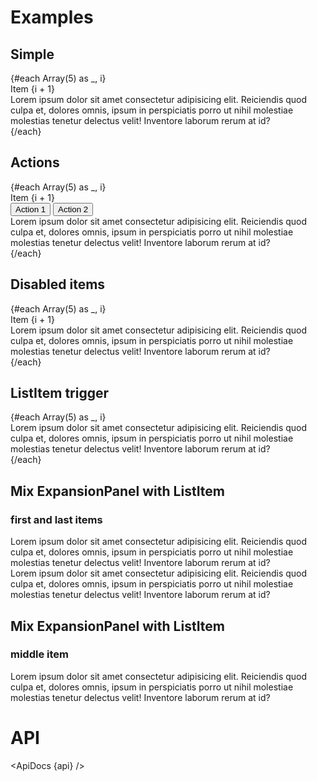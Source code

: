 <script>
  import { mdiAccount } from '@mdi/js';

  import api from '$lib/components/ExpansionPanel.svelte?raw&sveld';
  import ApiDocs from '$lib/components/ApiDocs.svelte';

  import Button from '$lib/components/Button.svelte';
  import ExpansionPanel from '$lib/components/ExpansionPanel.svelte';
  import ListItem from '$lib/components/ListItem.svelte';
  import Preview from '$lib/components/Preview.svelte';
</script>

# Examples

## Simple

<Preview>
  {#each Array(5) as _, i}
    <ExpansionPanel>
      <div slot="trigger" class="flex-1 p-3">Item {i + 1}</div>
      <div>
        Lorem ipsum dolor sit amet consectetur adipisicing elit. Reiciendis quod culpa et, dolores
        omnis, ipsum in perspiciatis porro ut nihil molestiae molestias tenetur delectus velit!
        Inventore laborum rerum at id?
      </div>
    </ExpansionPanel>
  {/each}
</Preview>

## Actions

<Preview>
  {#each Array(5) as _, i}
    <ExpansionPanel>
      <div slot="trigger" class="flex-1 p-3">Item {i + 1}</div>
      <div slot="actions" class="p-2">
        <Button>Action 1</Button>
        <Button>Action 2</Button>
      </div>
      <div>
        Lorem ipsum dolor sit amet consectetur adipisicing elit. Reiciendis quod culpa et, dolores
        omnis, ipsum in perspiciatis porro ut nihil molestiae molestias tenetur delectus velit!
        Inventore laborum rerum at id?
      </div>
    </ExpansionPanel>
  {/each}
</Preview>

## Disabled items

<Preview>
  {#each Array(5) as _, i}
    <ExpansionPanel disabled={i % 2}>
      <div slot="trigger" class="flex-1 p-3">Item {i + 1}</div>
      <div>
        Lorem ipsum dolor sit amet consectetur adipisicing elit. Reiciendis quod culpa et, dolores
        omnis, ipsum in perspiciatis porro ut nihil molestiae molestias tenetur delectus velit!
        Inventore laborum rerum at id?
      </div>
    </ExpansionPanel>
  {/each}
</Preview>

## ListItem trigger

<Preview>
  {#each Array(5) as _, i}
    <ExpansionPanel>
      <ListItem
        slot="trigger"
        title="Item {i + 1}"
        subheading="List Item"
        icon={mdiAccount}
        avatar={{ class: 'bg-gray-400 text-white/90' }}
        class="flex-1"
        noShadow
      />
      <div>
        Lorem ipsum dolor sit amet consectetur adipisicing elit. Reiciendis quod culpa et, dolores
        omnis, ipsum in perspiciatis porro ut nihil molestiae molestias tenetur delectus velit!
        Inventore laborum rerum at id?
      </div>
    </ExpansionPanel>
  {/each}
</Preview>

## Mix ExpansionPanel with ListItem

### first and last items

<Preview>
  <ExpansionPanel>
    <ListItem
      slot="trigger"
      title="Item 1"
      subheading="Expansion Panel"
      icon={mdiAccount}
      avatar={{ class: 'bg-gray-400 text-white/90' }}
      class="flex-1"
      noShadow
    />
    <div>
      Lorem ipsum dolor sit amet consectetur adipisicing elit. Reiciendis quod culpa et, dolores
      omnis, ipsum in perspiciatis porro ut nihil molestiae molestias tenetur delectus velit!
      Inventore laborum rerum at id?
    </div>
  </ExpansionPanel>
  <ListItem
    title="Item 2"
    subheading="List Item"
    icon={mdiAccount}
    avatar={{ class: 'bg-gray-400 text-white/90' }}
  />
  <ExpansionPanel>
    <ListItem
      slot="trigger"
      title="Item 3"
      subheading="Expansion Panel"
      icon={mdiAccount}
      avatar={{ class: 'bg-gray-400 text-white/90' }}
      class="flex-1"
      noShadow
    />
    <div>
      Lorem ipsum dolor sit amet consectetur adipisicing elit. Reiciendis quod culpa et, dolores
      omnis, ipsum in perspiciatis porro ut nihil molestiae molestias tenetur delectus velit!
      Inventore laborum rerum at id?
    </div>
  </ExpansionPanel>
</Preview>

## Mix ExpansionPanel with ListItem

### middle item

<Preview>
  <ListItem
    title="Item 1"
    subheading="List Item"
    icon={mdiAccount}
    avatar={{ class: 'bg-gray-400 text-white/90' }}
  />
  <ExpansionPanel>
    <ListItem
      slot="trigger"
      title="Item 2"
      subheading="Expansion Panel"
      icon={mdiAccount}
      avatar={{ class: 'bg-gray-400 text-white/90' }}
      class="flex-1"
      noShadow
    />
    <div>
      Lorem ipsum dolor sit amet consectetur adipisicing elit. Reiciendis quod culpa et, dolores
      omnis, ipsum in perspiciatis porro ut nihil molestiae molestias tenetur delectus velit!
      Inventore laborum rerum at id?
    </div>
  </ExpansionPanel>
  <ListItem
    title="Item 3"
    subheading="List Item"
    icon={mdiAccount}
    avatar={{ class: 'bg-gray-400 text-white/90' }}
  />
</Preview>

# API

<ApiDocs {api} />
